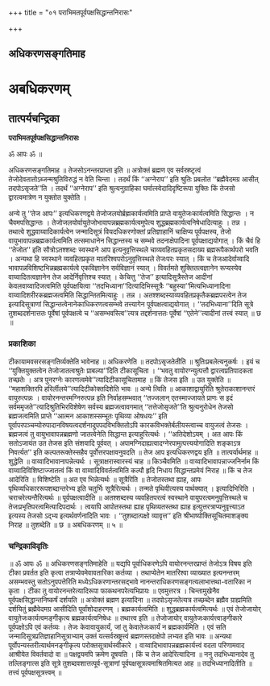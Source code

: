 +++
title = "०१ पराभिमतपूर्वपक्षसिद्धान्तनिरासः"

+++


## अधिकरणसङ्गतिमाह

# **अबधिकरणम्**

## **तात्पर्यचन्द्रिका**

**पराभिमतपूर्वपक्षसिद्धान्तनिरासः**

ॐ आपः ॐ ॥

अधिकरणसङ्गतिमाह ॥ तेजसोऽनन्तरप्राप्ता इति ॥ अत्रोक्तं ब्रह्मण एव सर्वस्रष्टृत्वं तेजोदेवतातोऽब्जन्मश्रुतिविरुद्धं न वेति चिन्ता । तदर्थं किं ‘‘अग्नेराप’’ इति श्रुतिः प्रबलोत ‘‘ब्रह्मैवेदमग्र आसीत् तदपोऽसृजते’’ति । तदर्थं ‘‘अग्नेराप’’ इति श्रुत्यनुग्राहिका घर्मात्स्वेदादिदृष्टिरूपा युक्तिः किं तेजसो द्वारत्वमात्रेण न युक्तोत युक्तेति ।

अन्ये तु ‘‘तेज आपः’’ इत्यधिकरणद्वये तेजोजलयोर्ब्रह्मकार्यत्वमिति प्राप्ते वायुतेजःकार्यत्वमिति सिद्धान्तः । न चैवमपसिद्धान्तः । तेजोजलयोर्वायुतेजोभावापन्नब्रह्मकार्यत्वमुपेत्य शुद्धब्रह्मकार्यत्वनिषेधादित्याहुः । तन्न । तथात्वे शुद्धवाय्वादिकार्यत्वेन जन्मादिसूत्रं वियदधिकरणोक्तां प्रतिज्ञाहानिं चाक्षिप्य पूर्वपक्षस्य, तेजो वायुभावापन्नब्रह्मकार्यत्वमिति तत्समाधानेन सिद्धान्तस्य च सम्भवे तदनाक्षेपादिना पूर्वपक्षाद्ययोगात् । किं चैवं हि ‘‘तेजोत’’ इति सौत्रोऽतश्शब्दः स्वस्थाने आप इत्यनुवृत्तिस्थले चाव्यवहितप्रकृतसदाख्य ब्रह्मरूपैकार्थपरो भवति । अन्यथा हि स्वस्थाने व्यवहितप्रकृत मातरिश्वपरोऽनुवृत्तिस्थले तेजःपरः स्यात् । किं च तेजआदेर्वाय्वादि भावापन्नविशिष्टभिन्नब्रह्मकार्यत्वे एकविज्ञानेन सर्वविज्ञानं स्यात् । विवर्तमते शुक्तितत्वज्ञानेन रूप्यस्येव वाय्वादितत्वज्ञानेन तेज आदेर्निवृत्तिश्च स्यात् । केचित्तु ‘‘तेज’’ इत्यादिसूत्रैस्तेज आदीनां केवलवाय्वादिजत्वमिति पूर्वपक्षयित्वा ‘‘तदभिध्याना’’दित्यादिभिस्सूत्रैः ‘‘बहुस्या’’मित्यभिध्यानादिना वाय्वादिशरीरकब्रह्मजत्वमिति सिद्धान्तितमित्याहुः । तन्न । अतश्शब्दस्याव्यवहितप्रकृतैकब्रह्मपरत्वेन तेज इत्यादिसूत्राणां सिद्धान्तत्वेनानेकाधिकरणत्वसम्भवे तत्त्यागेन पूर्वपक्षत्वाद्ययोगात् । ‘‘तदभिध्याना’’दिति सूत्रे तुशब्ददर्शनात्ततः पूर्वेषां पूर्वपक्षत्वे च ‘‘असम्भवस्त्वि’’त्यत्र तद्दर्शनात्ततः पूर्वेषां ‘‘एतेने’’त्यादीनां तत्त्वं स्यात् ॥ छ ॥

### **प्रकाशिका**

टीकायामवसरसङ्गतिर्व्यक्तेति भावेनाह ॥ अधिकरणेति ॥ तदपोऽसृजतेतीति ॥ श्रुतिःप्रबलेत्यनुकर्षः । इयं च ‘‘युक्तियुक्तत्वेन तेजोजातत्वश्रुतेः प्राबल्या’’दिति टीकासूचिता । ‘‘भवतु वायोरग्न्युत्पत्तौ द्वारत्वप्रतिपादकता तच्छतेः । अत्र पुनरग्नेः कारणत्वमेवे’’त्यादिटीकासूचितामाह ॥ किं तेजस इति ॥ उत युक्तेति ॥ ‘‘महाशक्तिरपि हरिर्लीलये’’त्यादिटीकोक्तदिशेति भावः ॥ अन्ये त्विति ॥ आकाशाद्वायुरिति श्रुतेराकाशानन्तरं वायुरुत्पन्नः । वायोरनन्तरमग्निरुत्पन्न इति निर्वाहसम्भवात् ‘‘तज्जलान् एतस्माज्जायते प्राणः स इदं सर्वममृजते’’त्यादिश्रुतिभिरविशेषेण सर्वस्य ब्रह्मजत्वावगमात् ‘‘तत्तेजोसृजते’’ति श्रुत्यनुरोधेन तेजसो ब्रह्मजत्वमिति प्राप्ते ‘‘आत्मन आकाशस्सम्भूतः पृथिव्या ओषधयः’’ इति पूर्वापरपञ्चम्योरुपादानविषयत्वदर्शनादुपपदविभक्तितोऽपि कारकविभक्तेर्बलीयस्त्वाच्च वायुजत्वं तेजसः । ब्रह्मजत्वं तु वायुभावापन्नब्रह्मणो जातत्वेनेति सिद्धान्त इत्याहुरित्यर्थः । ‘‘अतिदेशोऽयम् । अत आपः किं सतोऽजायंत उत तेजस इति संशयादि पूर्ववत् । अपामग्निदाह्यत्वादग्नेरपामुत्पत्त्ययोगादिति शङ्काऽत्र निवर्त्यत’’ इति कल्पतरूक्तेस्सहैव पूर्वोत्तरपक्षावनुवदति ॥ तेज आप इत्यधिकरणद्वय इति ॥ तात्पर्यार्थमाह ॥ शुद्धेति ॥ वाय्वादिभावानापन्नेत्यर्थः । सूत्राक्षरास्वारस्यं चाह ॥ किञ्चैवमिति ॥ वाय्वादिभावापन्नाज्जनिर्नाम किं वाय्वादिविशिष्टाज्जातत्वं किं वा वाय्वादिविवर्तत्वमिति कल्पौ हृदि निधाय सिद्धान्तप्रमेयं निराह ॥ किं च तेज आदेरिति ॥ विशिष्टेति ॥ अत एव भिन्नेत्यर्थः ॥ सूत्रैरिति ॥ तेजोतस्तथा ह्याह, आपः पृथिव्यधिकाररूपशब्दान्तरेभ्य इति चतुर्भिः सूत्रैरित्यर्थः । तन्मते पृथिवीत्यस्य पार्थक्यात् । इत्यादिभिरिति । चराचरेत्यन्तैरित्यर्थः ॥ पूर्वपक्षत्वादीति ॥ अतश्शब्दस्य व्यवहितपरत्वं स्वस्थाने वायुपरत्वमनुवृत्तिस्थले च तेजःप्रभृतिपरत्वमित्यादिपदार्थः । त्वयापि आपोतस्तथा ह्याह पृथिव्यतस्तथा ह्याह इत्युत्तरत्राप्यनुवृत्त्याऽत इत्यस्य तेजसो ऽद्भ्य इत्यर्थवर्णनादिति भावः । ‘‘तुशब्दात्पक्षो व्यावृत्त’’ इति श्रीभाष्योक्तिसूचितमाशङ्क्य निराह ॥ तुशब्देति ॥ छ ॥ अबधिकरणम् ॥ ५ ॥

### **चन्द्रिकाविवृतिः**

॥ ॐ आपः ॐ ॥ अधिकरणसङ्गतिमाहेति ॥ यद्यपि पूर्वाधिकरणेऽपि वायोरनन्तरप्राप्तं तेजोऽत्र विषय इति टीका प्रवर्तत इति कृत्वा तत्राप्येवमेवावतारिका कर्तव्या । तथाप्येतेन मातरिश्वा व्याख्यात इत्यनन्तरम् असम्भवस्तु सतोऽनुपपत्तेरिति मध्येऽधिकरणान्तरसद्भावे नानन्तराधिकरणसङ्गत्यलाभात्तथा-वतारिका न कृता । टीका तु वायोरनन्तरेत्यादिरूपा फाकथनपरेत्यभिप्रायः ॥ एवमुत्तरत्र । चिन्तामुखेनैव पूर्वपक्षसिद्धान्तनिष्कर्षं दर्शयति ॥ अत्रोक्तं ब्रह्मण इत्यादिना ॥ तदपोऽसृजतेत्यत्र तच्छब्देन ब्रह्मैव ग्राह्यमिति दर्शयितुं ब्रह्मैवेदमग्र आसीदिति पूर्वांशोदाहरणम् । ब्रह्मकार्यत्वमिति ॥ शुद्धब्रह्मकार्यत्वमित्यर्थः ॥ एवं तेजोजायोर् वायुतेजःकार्यत्वमङ्गीकृत्य ब्रह्मकार्यत्वनिषेधः ॥ तथात्त्व इति ॥ तेजोजायोर् वायुतेजःकार्यत्त्वाङ्गीकारे पूर्वपक्षोऽपि एवं कर्तव्यः । तेजः केवावायुकार्यं, जां तु केवातेजःकार्यं न ब्रह्मकार्यमिति । एवं सति जन्मादिसूत्रप्रतिज्ञाहानिसूत्राभ्याम् उक्तं यत्सर्वस्रष्ट्रत्त्वं ब्रह्मणस्तदाक्षेपो लभ्यत इति भावः ॥ अन्यथा पूर्वोपन्यस्तरीत्यार्थमनङ्गीकृत्य परोक्तसूत्रार्थस्वीकारे । वाय्वादिभावापन्नब्रह्मकार्यत्त्वं वदता परिणामवाद आश्रीयेत विवर्तवादो वा ॥ पक्षद्वयमपि क्रमेण दूषयति । किं च तेज आदेरित्यादिना ॥ ननु तदभिध्यानादेव तु तल्लिङ्गात्स इति सूत्रे तुशब्दवशात्तत्पूर्व-सूत्राणां पूर्वपक्षसूत्रत्वमाश्रितमित्यत आह ॥ तदभिध्यानादितीति ॥ तत्त्वं पूर्वपक्षसूत्रत्त्वम् ॥

